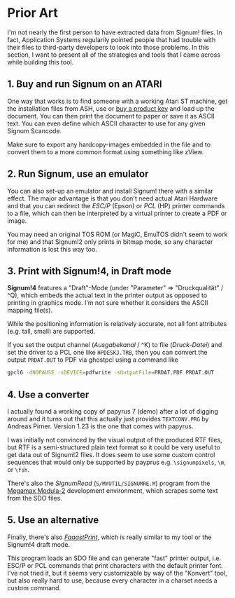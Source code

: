 # Prior Art

I'm not nearly the first person to have extracted data from Signum! files. In
fact, Application Systems regularily pointed people that had trouble with their
files to third-party developers to look into those problems. In this section,
I want to present all of the strategies and tools that I came across while
building this tool.

## 1. Buy and run Signum on an ATARI

One way that works is to find someone with a working Atari ST machine,
get the installation files from ASH, use or [buy a product key][Signum!] and load
up the document. You can then print the document to paper or save it as ASCII text.
You can even define which ASCII character to use for any given Signum Scancode.

Make sure to export any hardcopy-images embedded in the file and to convert them
to a more common format using something like zView.

## 2. Run Signum, use an emulator

You can also set-up an emulator and install Signum! there with a similar effect.
The major advantage is that you don't need actual Atari Hardware and that you
can redirect the *ESC/P* (Epson) or *PCL* (HP) printer commands to a file,
which can then be interpreted by a virtual printer to create a PDF or image.

You may need an original TOS ROM (or MagiC, EmuTOS didn't seem to work for me)
and that Signum!2 only prints in bitmap mode, so any character information
is lost this way too.

## 3. Print with Signum!4, in Draft mode

**Signum!4** features a "Draft"-Mode (under "Parameter" &rArr; "Druckqualität"
/ ^Q), which embeds the actual text in the printer output as opposed to printing
in graphics mode. I'm not sure whether it considers the ASCII mapping file(s).

While the positioning information is relatively accurate, not all font attributes
(e.g. tall, small) are supported.

If you set the output channel (*Ausgabekanal* / ^K) to file (*Druck-Datei*) and set
the driver to a PCL one like `HPDESKJ.TRB`, then you can convert the output
`PRDAT.OUT` to PDF via ghostpcl using a command like

```sh
gpcl6 -dNOPAUSE -sDEVICE=pdfwrite -sOutputFile=PRDAT.PDF PRDAT.OUT
```

## 4. Use a converter

I actually found a working copy of papyrus 7 (demo) after a lot of digging around
and it turns out that this actually just provides `TEXTCONV.PRG` by Andreas Pirner.
Version 1.23 is the one that comes with papyrus.

I was initially not convinced by the visual output of the produced RTF files,
but RTF is a semi-structured plain text format so it could be very useful to
get data out of Signum!2 files. It does seem to use some custom control sequences
that would only be supported by payprus e.g. `\signumpixels`, `\m`, or `\fsh`.

There's also the *SignumRead* (`S/MYUTIL/SIGNUMRE.M`) program from the
[Megamax Modula-2][MM2] development environment, which scrapes some text
from the SDO files.

## 5. Use an alternative

Finally, there's also [*FaaastPrint*][FPRINT], which is really similar to my tool
or the Signum!4 draft mode.

This program loads an SDO file and can generate "fast" printer output, i.e.
ESC/P or PCL commands that print characters with the default printer font. I've not
tried it, but it seems very customizable by way of the "Konvert" tool, but also
really hard to use, because every character in a charset needs a custom command.

[Signum!]: https://www.ashshop.biz/diverses/atari/textverarbeitung/874/signum-2-download
[MM2]: http://www.tempel.org/files-d.html#MM2
[FPRINT]: https://www.planetemu.net/rom/atari-st-applications-st/faaast-print-for-signum-files-19xx-ingo-sprick-de-2
